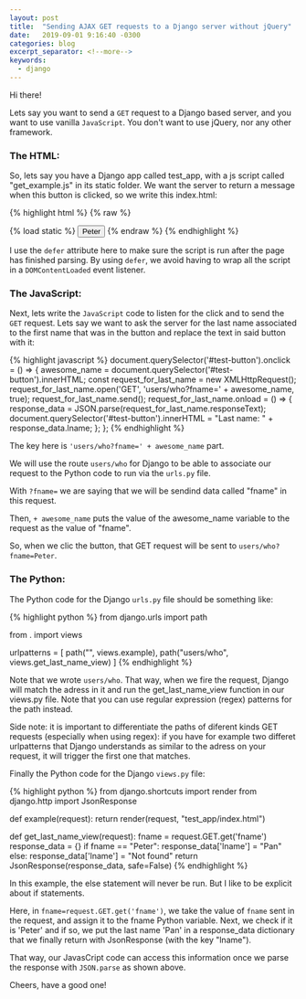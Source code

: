 ```yaml
---
layout: post
title:  "Sending AJAX GET requests to a Django server without jQuery"
date:   2019-09-01 9:16:40 -0300
categories: blog
excerpt_separator: <!--more-->
keywords:
  - django
---
```


Hi there!

Lets say you want to send a `GET` request to a Django based server, and you want to use vanilla `JavaScript`. You don't want to use jQuery, nor any other framework.

<!--more-->

### The HTML:

So, lets say you have a Django app called test_app, with a js script called "get_example.js" in its static folder.
We want the server to return a message when this button is clicked, so we write this index.html:

{% highlight html %}
{% raw %}
<!DOCTYPE html>
<html>
    <head>
        {% load static %}
        <script src='{% static "test_app/get_example.js" %}' defer></script>
        <title>Test html</title>
    </head>
    <body>
        <button id="test-button">Peter</button>
    </body>
</html>
{% endraw %}
{% endhighlight %}

I use the `defer` attribute here to make sure the script is run after the page has finished parsing. By using `defer`, we avoid having to wrap all the script in a `DOMContentLoaded` event listener.

### The JavaScript:

Next, lets write the `JavaScript` code to listen for the click and to send the `GET` request. Lets say we want to ask the server for the last name associated to the first name that was in the button and replace the text in said button with it:

{% highlight javascript %}
document.querySelector('#test-button').onclick = () =>
    {
        awesome_name = document.querySelector('#test-button').innerHTML;
        const request_for_last_name = new XMLHttpRequest();
        request_for_last_name.open('GET', 'users/who?fname=' + awesome_name, true);
        request_for_last_name.send();
        request_for_last_name.onload = () =>
        {
            response_data = JSON.parse(request_for_last_name.responseText);
            document.querySelector('#test-button').innerHTML = "Last name: " + response_data.lname;
        };
    };
{% endhighlight %}

The key here is `'users/who?fname=' + awesome_name` part.

We will use the route `users/who` for Django to be able to associate our request to the Python code to run via the `urls.py` file.

With `?fname=` we are saying that we will be sendind data called "fname" in this request.

Then, `+ awesome_name` puts the value of the awesome_name variable to the request as the value of "fname".

So, when we clic the button, that GET request will be sent to `users/who?fname=Peter`.

### The Python:

The Python code for the Django `urls.py` file should be something like:

{% highlight python %}
from django.urls import path

from . import views

urlpatterns = [
    path("", views.example),
    path("users/who", views.get_last_name_view)
]
{% endhighlight %}

Note that we wrote `users/who`. That way, when we fire the request, Django will match the adress in it and run the get_last_name_view function in our views.py file. Note that you can use regular expression (regex) patterns for the path instead.

Side note: it is important to differentiate the paths of diferent kinds GET requests (especially when using regex): if you have for example two differet urlpatterns that Django understands as similar to the adress on your request, it will trigger the first one that matches.

Finally the Python code for the Django `views.py` file:

{% highlight python %}
from django.shortcuts import render
from django.http import JsonResponse

def example(request):
    return render(request, "test_app/index.html")

def get_last_name_view(request):
    fname = request.GET.get('fname')
    response_data = {}
    if fname == "Peter":
        response_data['lname'] = "Pan"
    else:
        response_data['lname'] = "Not found"
    return JsonResponse(response_data, safe=False)
{% endhighlight %}

In this example, the else statement will never be run. But I like to be explicit about if statements.

Here, in `fname=request.GET.get('fname')`, we take the value of `fname` sent in the request, and assign it to the fname Python variable.
Next, we check if it is 'Peter' and if so, we put the last name 'Pan' in a response_data dictionary that we finally return with JsonResponse (with the key "lname").

That way, our JavasCript code can access this information once we parse the response with `JSON.parse` as shown above.

Cheers, have a good one!
